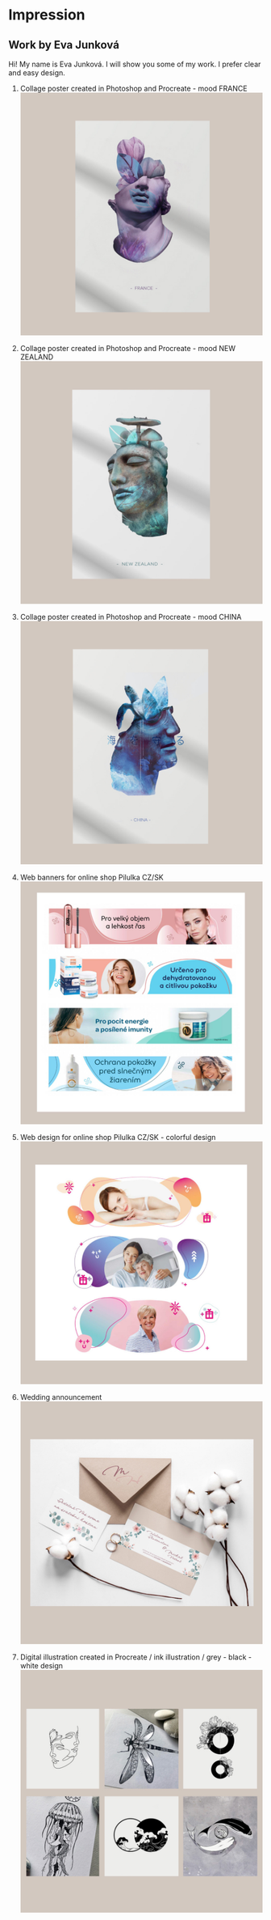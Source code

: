 # Impression

## Work by Eva Junková

Hi! My name is Eva Junková. I will show you some of my work. I prefer clear and easy design. 

1. Collage poster created in Photoshop and Procreate - mood FRANCE
![image](00-composition/img/01.jpg)

2. Collage poster created in Photoshop and Procreate - mood NEW ZEALAND
![image](00-composition/img/02.jpg)

3. Collage poster created in Photoshop and Procreate - mood CHINA
![image](00-composition/img/03.jpg)

4. Web banners for online shop Pilulka CZ/SK
![image](00-composition/img/04.jpg)

5. Web design for online shop Pilulka CZ/SK - colorful design
![image](00-composition/img/05..jpg)

7. Wedding announcement 
![image](00-composition/img/07.jpg)

8. Digital illustration created in Procreate / ink illustration / grey - black - white design
![image](00-composition/img/08.jpg)
